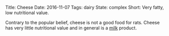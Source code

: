 Title: Cheese
Date: 2016-11-07
Tags: dairy
State: complex
Short: Very fatty, low nutritional value. 

Contrary to the popular belief, cheese is not a good food for rats. 
Cheese has very little nutritional value and in general is a [milk](/milk.html) product.
